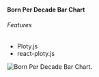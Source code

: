 #### Born Per Decade Bar Chart

###### Features

- Ploty.js
- react-ploty.js

![Born Per Decade Bar Chart](../../../../screenshots/BornPerDecadePie.png?raw=true "Born Per Decade Bar Chart").
